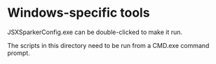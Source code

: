 # Windows-specific tools

JSXSparkerConfig.exe can be double-clicked to make it run.

The scripts in this directory need to be run from a CMD.exe
command prompt.